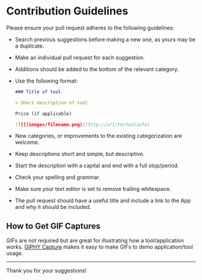 # Contribution Guidelines

Please ensure your pull request adheres to the following guidelines:

- Search previous suggestions before making a new one, as yours may be a duplicate.
- Make an individual pull request for each suggestion.
- Additions should be added to the bottom of the relevant category.
- Use the following format: 
  
  ```markdown
  ### Title of tool

  > Short description of tool.

  Price (if applicable)

  [![](images/filename.png)](http://url/to/toolinfo)
  ```
  
- New categories, or improvements to the existing categorization are welcome.
- Keep descriptions short and simple, but descriptive.
- Start the description with a capital and end with a full stop/period.
- Check your spelling and grammar.
- Make sure your text editor is set to remove trailing whitespace.
- The pull request should have a useful title and include a link to the App and why it should be included.

## How to Get GIF Captures

GIFs are not required but are great for illustrating how a tool/application works. [GIPHY Capture](https://itunes.apple.com/us/app/giphy-capture-the-gif-maker/id668208984?mt=12) makes it easy to make GIFs to demo application/tool usage.

---

Thank you for your suggestions!